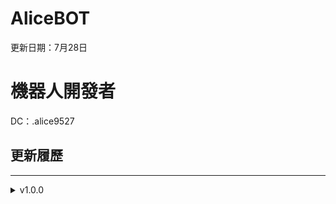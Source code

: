 # AliceBOT
更新日期：7月28日
# 機器人開發者
DC：.alice9527
## 更新履歷

---

<details>
<summary>v1.0.0</summary>
<pre>
正式採用Discord.js V14環境開發

# 這個機器人的功能
- [ ] 音樂模組（youtube、Spotify)
- [x] 隨機功能
- [x] 機率功能
- [ ] RPG模組
- [ ] 管理模組
- [ ] ChatGPT
- [ ] prefix前綴
- [ ] 自訂歡迎圖示和內容
- [ ] 等級模組level

預計添加

- [ ] 歌單系統
- [ ] AI 模組
- [ ] 跨伺服器聊天室
- [ ] 跨伺服器公告
- [ ] 轉發功能
- [ ] 更好看的UI菜單
- [ ] Web界面

</pre>
</details>